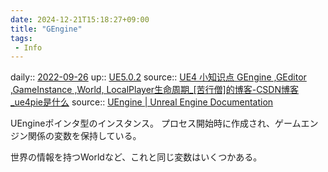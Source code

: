 ```yaml
---
date: 2024-12-21T15:18:27+09:00
title: "GEngine"
tags:
 - Info
---
```


daily:: [2022-09-26](Daily_Note/2022-09-26.md)
up:: [UE5.0.2](../Bar/App/UE5.0.2.md)
source:: [UE4 小知识点 GEngine ,GEditor ,GameInstance ,World, LocalPlayer生命周期_[苦行僧]的博客-CSDN博客_ue4pie是什么](https://blog.csdn.net/opk8848/article/details/116584699)
source:: [UEngine | Unreal Engine Documentation](https://docs.unrealengine.com/5.0/en-US/API/Runtime/Engine/Engine/UEngine/)

UEngineポインタ型のインスタンス。
プロセス開始時に作成され、ゲームエンジン関係の変数を保持している。

世界の情報を持つWorldなど、これと同じ変数はいくつかある。